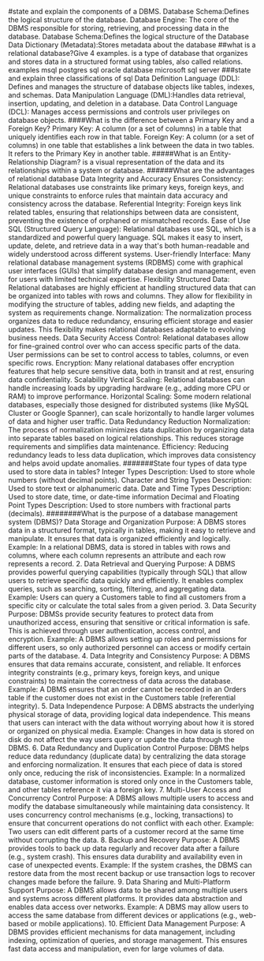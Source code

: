 #state and explain the components of a DBMS.
 Database Schema:Defines the logical structure of the database.
Database Engine: The core of the DBMS responsible for storing, retrieving, and processing data in the database.
 Database Schema:Defines the logical structure of the Database
Data Dictionary (Metadata):Stores metadata about the database
##what is a relational database?Give 4 examples.
is a type of database that organizes and stores data in a structured format using tables, also called relations. 
examples
msql
postgres sql
oracle database
microsoft sql server
###state and explain three classifications of sql
 Data Definition Language (DDL): Defines and manages the structure of database objects like tables, indexes, and schemas.
Data Manipulation Language (DML):Handles data retrieval, insertion, updating, and deletion in a database.
 Data Control Language (DCL): Manages access permissions and controls user privileges on database objects.
####What is the difference between a Primary Key and a Foreign Key?
Primary Key: A column (or a set of columns) in a table that uniquely identifies each row in that table.
Foreign Key: A column (or a set of columns) in one table that establishes a link between the data in two tables. It refers to the Primary Key in another table.
#####What is an Entity-Relationship Diagram?
 is a visual representation of the data and its relationships within a system or database.
 ######What are the advantages of relational database
 Data Integrity and Accuracy
Ensures Consistency: Relational databases use constraints like primary keys, foreign keys, and unique constraints to enforce rules that maintain data accuracy and consistency across the database.
Referential Integrity: Foreign keys link related tables, ensuring that relationships between data are consistent, preventing the existence of orphaned or mismatched records.
 Ease of Use
SQL (Structured Query Language): Relational databases use SQL, which is a standardized and powerful query language. SQL makes it easy to insert, update, delete, and retrieve data in a way that's both human-readable and widely understood across different systems.
User-friendly Interface: Many relational database management systems (RDBMS) come with graphical user interfaces (GUIs) that simplify database design and management, even for users with limited technical expertise.
 Flexibility
Structured Data: Relational databases are highly efficient at handling structured data that can be organized into tables with rows and columns. They allow for flexibility in modifying the structure of tables, adding new fields, and adapting the system as requirements change.
Normalization: The normalization process organizes data to reduce redundancy, ensuring efficient storage and easier updates. This flexibility makes relational databases adaptable to evolving business needs.
 Data Security
Access Control: Relational databases allow for fine-grained control over who can access specific parts of the data. User permissions can be set to control access to tables, columns, or even specific rows.
Encryption: Many relational databases offer encryption features that help secure sensitive data, both in transit and at rest, ensuring data confidentiality.
 Scalability
Vertical Scaling: Relational databases can handle increasing loads by upgrading hardware (e.g., adding more CPU or RAM) to improve performance.
Horizontal Scaling: Some modern relational databases, especially those designed for distributed systems (like MySQL Cluster or Google Spanner), can scale horizontally to handle larger volumes of data and higher user traffic.
Data Redundancy Reduction
Normalization: The process of normalization minimizes data duplication by organizing data into separate tables based on logical relationships. This reduces storage requirements and simplifies data maintenance.
Efficiency: Reducing redundancy leads to less data duplication, which improves data consistency and helps avoid update anomalies.
#######State four types of data type used to store data in tables?
 Integer Types
Description: Used to store whole numbers (without decimal points).
Character and String Types
Description: Used to store text or alphanumeric data.
 Date and Time Types
Description: Used to store date, time, or date-time information
Decimal and Floating Point Types
Description: Used to store numbers with fractional parts (decimals).
########What is the purpose of a database management system (DBMS)?
Data Storage and Organization
Purpose: A DBMS stores data in a structured format, typically in tables, making it easy to retrieve and manipulate. It ensures that data is organized efficiently and logically.
Example: In a relational DBMS, data is stored in tables with rows and columns, where each column represents an attribute and each row represents a record.
2. Data Retrieval and Querying
Purpose: A DBMS provides powerful querying capabilities (typically through SQL) that allow users to retrieve specific data quickly and efficiently. It enables complex queries, such as searching, sorting, filtering, and aggregating data.
Example: Users can query a Customers table to find all customers from a specific city or calculate the total sales from a given period.
3. Data Security
Purpose: DBMSs provide security features to protect data from unauthorized access, ensuring that sensitive or critical information is safe. This is achieved through user authentication, access control, and encryption.
Example: A DBMS allows setting up roles and permissions for different users, so only authorized personnel can access or modify certain parts of the database.
4. Data Integrity and Consistency
Purpose: A DBMS ensures that data remains accurate, consistent, and reliable. It enforces integrity constraints (e.g., primary keys, foreign keys, and unique constraints) to maintain the correctness of data across the database.
Example: A DBMS ensures that an order cannot be recorded in an Orders table if the customer does not exist in the Customers table (referential integrity).
5. Data Independence
Purpose: A DBMS abstracts the underlying physical storage of data, providing logical data independence. This means that users can interact with the data without worrying about how it is stored or organized on physical media.
Example: Changes in how data is stored on disk do not affect the way users query or update the data through the DBMS.
6. Data Redundancy and Duplication Control
Purpose: DBMS helps reduce data redundancy (duplicate data) by centralizing the data storage and enforcing normalization. It ensures that each piece of data is stored only once, reducing the risk of inconsistencies.
Example: In a normalized database, customer information is stored only once in the Customers table, and other tables reference it via a foreign key.
7. Multi-User Access and Concurrency Control
Purpose: A DBMS allows multiple users to access and modify the database simultaneously while maintaining data consistency. It uses concurrency control mechanisms (e.g., locking, transactions) to ensure that concurrent operations do not conflict with each other.
Example: Two users can edit different parts of a customer record at the same time without corrupting the data.
8. Backup and Recovery
Purpose: A DBMS provides tools to back up data regularly and recover data after a failure (e.g., system crash). This ensures data durability and availability even in case of unexpected events.
Example: If the system crashes, the DBMS can restore data from the most recent backup or use transaction logs to recover changes made before the failure.
9. Data Sharing and Multi-Platform Support
Purpose: A DBMS allows data to be shared among multiple users and systems across different platforms. It provides data abstraction and enables data access over networks.
Example: A DBMS may allow users to access the same database from different devices or applications (e.g., web-based or mobile applications).
10. Efficient Data Management
Purpose: A DBMS provides efficient mechanisms for data management, including indexing, optimization of queries, and storage management. This ensures fast data access and manipulation, even for large volumes of data.


 